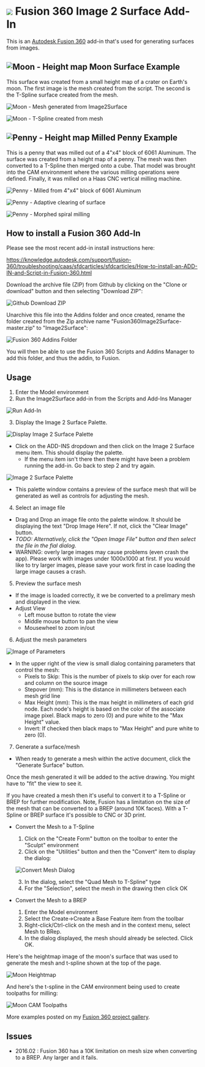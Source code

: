 # ![](./Resources/image2surface/32x32.png) Fusion 360 Image 2 Surface Add-In

This is an [Autodesk Fusion 360](http://fusion360.autodesk.com/) add-in that's used for generating surfaces from images.

## ![Moon - Height map](./Resources/MoonHeightmap.jpg) Moon Surface Example

This surface was created from a small height map of a crater on Earth's moon. The first image is the mesh created from the script. The second is the T-Spline surface created from the mesh.

![Moon - Mesh generated from Image2Surface](./Resources/MoonMesh.png)

![Moon - T-Spline created from mesh](./Resources/MoonTSpline.png)

## ![Penny - Height map](./Resources/samples/penny_depthmap_500-sm.jpg) Milled Penny Example

This is a penny that was milled out of a 4"x4" block of 6061 Aluminum. The surface was created from a height map of a penny. The mesh was then converted to a T-Spline then merged onto a cube.  That model was brought into the CAM environment where the various milling operations were defined.  Finally, it was milled on a Haas CNC vertical milling machine.

![Penny - Milled from 4"x4" block of 6061 Aluminum](./Resources/Penny_CNC_Size_-_IMG_3813-sm.jpg)

![Penny - Adaptive clearing of surface](./Resources/Penny_F360CAMAdaptive3D.jpg)

![Penny - Morphed spiral milling](./Resources/Penny_F360CAMMorphedSpiral3D.jpg)

## How to install a Fusion 360 Add-In

Please see the most recent add-in install instructions here:

https://knowledge.autodesk.com/support/fusion-360/troubleshooting/caas/sfdcarticles/sfdcarticles/How-to-install-an-ADD-IN-and-Script-in-Fusion-360.html

Download the archive file (ZIP) from Github by clicking on the "Clone or download" button and then selecting "Download ZIP":

![Github Download ZIP](./Resources/GitHubDownloadZIP.png)

Unarchive this file into the Addins folder and once created, rename the folder created from the Zip archive name "Fusion360Image2Surface-master.zip" to "Image2Surface":

![Fusion 360 Addins Folder](./Resources/Fusion360AddinsFolder.png)

You will then be able to use the Fusion 360 Scripts and Addins Manager to add this folder, and thus the addin, to Fusion.

## Usage

1. Enter the Model environment
2. Run the Image2Surface add-in from the Scripts and Add-Ins Manager

  ![Run Add-In](./Resources/ScriptsAndAdd-Ins.png)

3. Display the Image 2 Surface Palette.

  ![Display Image 2 Surface Palette](./Resources/ShowImage2SurfacePalette.png)

  - Click on the ADD-INS dropdown and then click on the Image 2 Surface menu item.  This should display the palette.
    - If the menu item isn't there then there might have been a problem running the add-in.  Go back to step 2 and try again.
    
  ![Image 2 Surface Palette](./Resources/Image2SurfacePalette.png)
    
  - This palette window contains a preview of the surface mesh that will be generated as well as controls for adjusting the mesh.
4. Select an image file
  - Drag and Drop an image file onto the palette window.  It should be displaying the text "Drop Image Here".  If not, click the "Clear Image" button.
  - *TODO: Alternatively, click the "Open Image File" button and then select the file in the fial dialog.*
  - WARNING: overly large images may cause problems (even crash the app).  Please work with images under 1000x1000 at first.  If you would like to try larger images, please save your work first in case loading the large image causes a crash.
5. Preview the surface mesh
  - If the image is loaded correctly, it we be converted to a prelimary mesh and displayed in the view.
  - Adjust View
    - Left mouse button to rotate the view
    - Middle mouse button to pan the view
    - Mousewheel to zoom in/out
6. Adjust the mesh parameters

  ![Image of Parameters](./Resources/ParametersDialog.png)

  - In the upper right of the view is small dialog containing parameters that control the mesh:
    - Pixels to Skip: This is the number of pixels to skip over for each row and column on the source image
    - Stepover (mm): This is the distance in millimeters between each mesh grid line
    - Max Height (mm): This is the max height in millimeters of each grid node.  Each node's height is based on the color of the associate image pixel.  Black maps to zero (0) and pure white to the "Max Height" value.
    - Invert: If checked then black maps to "Max Height" and pure white to zero (0).
7. Generate a surface/mesh
  - When ready to generate a mesh within the active document, click the "Generate Surface" button.

Once the mesh generated it will be added to the active drawing. You might have to "fit" the view to see it.

If you have created a mesh then it's useful to convert it to a T-Spline or BREP for further modification.  Note, Fusion has a limitation on the size of the mesh that can be converted to a BREP (around 10K faces).  With a T-Spline or BREP surface it's possible to CNC or 3D print.

- Convert the Mesh to a T-Spline

  1. Click on the "Create Form" button on the toolbar to enter the "Sculpt" environment
  2. Click on the "Utilities" button and then the "Convert" item to display the dialog:

    ![Convert Mesh Dialog](./Resources/ConvertMeshToTSpline.png)

  3. In the dialog, select the "Quad Mesh to T-Spline" type
  4. For the "Selection", select the mesh in the drawing then click OK

- Convert the Mesh to a BREP

  1. Enter the Model environment
  2. Select the Create->Create a Base Feature item from the toolbar
  3. Right-click/Ctrl-click on the mesh and in the context menu, select Mesh to BRep.
  4. In the dialog displayed, the mesh should already be selected.  Click OK.

Here's the heightmap image of the moon's surface that was used to generate the mesh and t-spline shown at the top of the page.

![Moon Heightmap](./Resources/MoonHeightmap.jpg)

And here's the t-spline in the CAM environment being used to create toolpaths for milling:

![Moon CAM Toolpaths](./Resources/MoonCAMToolpaths.png)

More examples posted on my [Fusion 360 project gallery](https://fusion360.autodesk.com/users/hans-kellner).

## Issues

- 2016.02 : Fusion 360 has a 10K limitation on mesh size when converting to a BREP.  Any larger and it fails.
